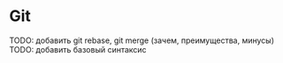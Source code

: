 # Git 
TODO: добавить git rebase, git merge (зачем, преимущества, минусы)
TODO: добавить базовый синтаксис